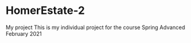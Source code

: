 # HomerEstate-2
My project
This is my individual project for the course Spring Advanced February 2021
